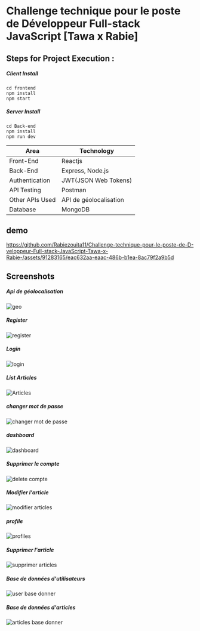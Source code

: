 # Challenge technique pour le poste de Développeur Full-stack JavaScript [Tawa x Rabie]


## Steps for Project Execution :

##### Client Install
```
cd frontend
npm install 
npm start 
```

##### Server Install
```
cd Back-end
npm install 
npm run dev 
```


<table>
<thead>
<tr>
<th>Area</th>
<th>Technology</th>
</tr>
</thead>
<tbody>
	<tr>
		<td>Front-End</td>
		<td>Reactjs</td>
	</tr>
	<tr>
		<td>Back-End</td>
		<td>Express, Node.js</td>
	</tr>
  <tr>
		<td>Authentication</td>
		<td>JWT(JSON Web Tokens)</td>
	</tr>
	<tr>
		<td>API Testing</td>
		<td>Postman</td>
	</tr>
	   <tr>
		<td>Other APIs Used</td>
		<td>API de géolocalisation  </td>
	</tr>
	<tr>
		<td>Database</td>
		<td>MongoDB</td>
	</tr>

 
</tbody>
</table>


## demo




https://github.com/Rabiezouita11/Challenge-technique-pour-le-poste-de-D-veloppeur-Full-stack-JavaScript-Tawa-x-Rabie-/assets/91283165/eac632aa-eaac-486b-b1ea-8ac79f2a9b5d




## Screenshots

##### Api  de géolocalisation

![geo](https://github.com/Rabiezouita11/Challenge-technique-pour-le-poste-de-D-veloppeur-Full-stack-JavaScript-Tawa-x-Rabie-/assets/91283165/ab1318b0-c425-4f86-8465-d676847c1547)


##### Register 
![register](https://github.com/Rabiezouita11/Challenge-technique-pour-le-poste-de-D-veloppeur-Full-stack-JavaScript-Tawa-x-Rabie-/assets/91283165/a0b4f1c8-ac92-41e3-87e2-fc050ac0119e)

##### Login 

![login](https://github.com/Rabiezouita11/Challenge-technique-pour-le-poste-de-D-veloppeur-Full-stack-JavaScript-Tawa-x-Rabie-/assets/91283165/b68cb021-f5f4-4358-8efd-62efb0a54672)

##### List Articles
![Articles](https://github.com/Rabiezouita11/Challenge-technique-pour-le-poste-de-D-veloppeur-Full-stack-JavaScript-Tawa-x-Rabie-/assets/91283165/7f28f003-646c-40eb-8e18-bec03c041dd4)

##### changer mot de passe
![changer mot de passe](https://github.com/Rabiezouita11/Challenge-technique-pour-le-poste-de-D-veloppeur-Full-stack-JavaScript-Tawa-x-Rabie-/assets/91283165/5df577b9-9873-432b-af66-b80692e90f73)

##### dashboard
![dashboard](https://github.com/Rabiezouita11/Challenge-technique-pour-le-poste-de-D-veloppeur-Full-stack-JavaScript-Tawa-x-Rabie-/assets/91283165/16f7d979-3ecb-44df-9209-80be5453fc71)

##### Supprimer le compte
![delete compte](https://github.com/Rabiezouita11/Challenge-technique-pour-le-poste-de-D-veloppeur-Full-stack-JavaScript-Tawa-x-Rabie-/assets/91283165/983db2d6-5299-4a59-875b-1298ceb74938)

##### Modifier l'article
![modifier articles](https://github.com/Rabiezouita11/Challenge-technique-pour-le-poste-de-D-veloppeur-Full-stack-JavaScript-Tawa-x-Rabie-/assets/91283165/8977a390-8681-44b1-af2e-9ae7d87895a6)

##### profile
![profiles](https://github.com/Rabiezouita11/Challenge-technique-pour-le-poste-de-D-veloppeur-Full-stack-JavaScript-Tawa-x-Rabie-/assets/91283165/a4da96dd-a2e4-48f2-9353-cd27db8cebaa)

##### Supprimer l'article

![supprimer articles](https://github.com/Rabiezouita11/Challenge-technique-pour-le-poste-de-D-veloppeur-Full-stack-JavaScript-Tawa-x-Rabie-/assets/91283165/98e58f9d-7c04-43ea-826e-3e8734361be1)


##### Base de données d'utilisateurs
![user base donner](https://github.com/Rabiezouita11/Challenge-technique-pour-le-poste-de-D-veloppeur-Full-stack-JavaScript-Tawa-x-Rabie-/assets/91283165/1e948c75-22a4-473d-9421-84ecdd96ebc7)


#####  Base de données d'articles

![articles base donner](https://github.com/Rabiezouita11/Challenge-technique-pour-le-poste-de-D-veloppeur-Full-stack-JavaScript-Tawa-x-Rabie-/assets/91283165/30902969-0625-4f44-81de-e067f965526f)


